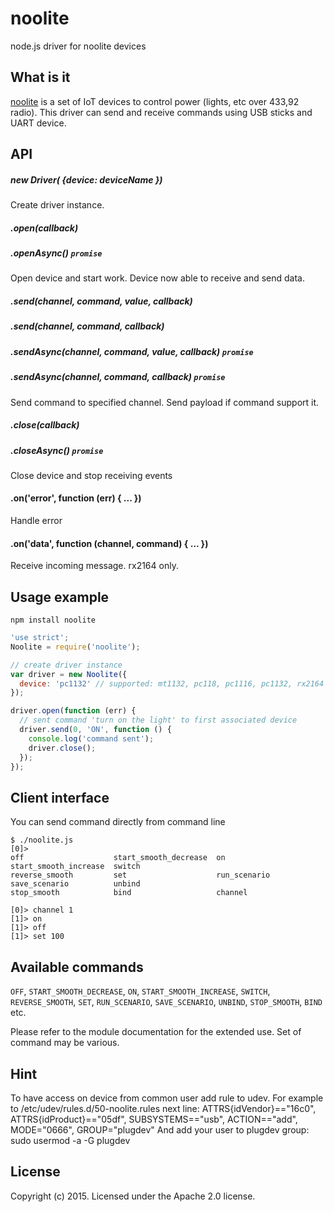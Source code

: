 # noolite
node.js driver for noolite devices

## What is it

[noolite](http://www.noo.com.by/) is a set of IoT devices to control power (lights, etc over 433,92 radio). This driver can send and receive commands using USB sticks and UART device.

## API

##### new Driver( {device: deviceName })
Create driver instance.

##### .open(callback)
##### .openAsync() `promise`
Open device and start work. Device now able to receive and send data.

##### .send(channel, command, value, callback)
##### .send(channel, command, callback)
##### .sendAsync(channel, command, value, callback) `promise`
##### .sendAsync(channel, command, callback) `promise`

Send command to specified channel. Send payload if command support it.

##### .close(callback)
##### .closeAsync() `promise`
Close device and stop receiving events

#### .on('error', function (err) { ... })
Handle error

#### .on('data', function (channel, command) { ... })
Receive incoming message. rx2164 only.


## Usage example

    npm install noolite

```javascript
'use strict';
Noolite = require('noolite');

// create driver instance
var driver = new Noolite({
  device: 'pc1132' // supported: mt1132, pc118, pc1116, pc1132, rx2164
});

driver.open(function (err) {
  // sent command 'turn on the light' to first associated device
  driver.send(0, 'ON', function () {
    console.log('command sent');
    driver.close();
  });
});
```

## Client interface
You can send command directly from command line

    $ ./noolite.js
    [0]>
    off                    start_smooth_decrease  on                     start_smooth_increase  switch
    reverse_smooth         set                    run_scenario           save_scenario          unbind
    stop_smooth            bind                   channel

    [0]> channel 1
    [1]> on
    [1]> off
    [1]> set 100


## Available commands


`OFF`, `START_SMOOTH_DECREASE`, `ON`, `START_SMOOTH_INCREASE`, `SWITCH`, `REVERSE_SMOOTH`, `SET`, `RUN_SCENARIO`, `SAVE_SCENARIO`, `UNBIND`, `STOP_SMOOTH`, `BIND` etc.

Please refer to the module documentation for the extended use. Set of command may be various.

## Hint
To have access on device from common user add rule to udev. For example to /etc/udev/rules.d/50-noolite.rules next line:
ATTRS{idVendor}=="16c0", ATTRS{idProduct}=="05df", SUBSYSTEMS=="usb", ACTION=="add", MODE="0666", GROUP="plugdev"
And add your user to plugdev group:
sudo usermod <user> -a -G plugdev


## License

Copyright (c) 2015. Licensed under the Apache 2.0 license.
